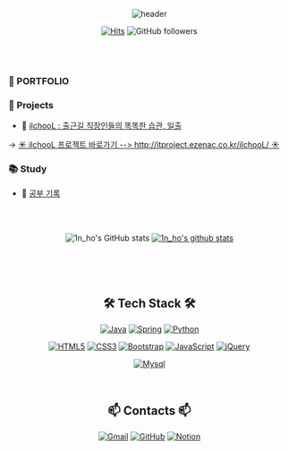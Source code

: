 <div align='center'>
 
![header](https://capsule-render.vercel.app/api?type=waving&color=gradient&height=300&section=header&text=InhoPark&fontSize=90&animation=twinkling&fontAlignY=38&desc=GitHub&descAlignY=51&descAlign=74)


 
[![Hits](https://hits.seeyoufarm.com/api/count/incr/badge.svg?url=https%3A%2F%2Fgithub.com%2FHo-Parks&count_bg=%234CD1D5&title_bg=%23555555&icon=&icon_color=%23E7E7E7&title=hits&edge_flat=true)](https://hits.seeyoufarm.com)
![GitHub followers](https://img.shields.io/github/followers/Ho-Parks?style=social)

 
<br>
</div>
<br>
<!-- [![Readme Card](https://github-readme-stats.vercel.app/api/pin/?username=Ho-parks&repo=Ho-parks)](https://github.com/Ho-parks/Ho-parks) -->

<h3> <a href="https://ho-parks.github.io/PORTFOLIO/" style=text-decoration:none;  > 🔑 PORTFOLIO </a> </h3>

### 📂 Projects

- 📃 [ilchooL : 출근길 직장인들의 똑똑한 습관, 일출](https://github.com/Ho-Parks/ilchooL_Teamproject)

-> [☀️ ilchooL 프로젝트 바로가기 --> http://itproject.ezenac.co.kr/ilchooL/ ☀️](http://itproject.ezenac.co.kr/ilchooL/)

### 📚 Study

- 📃 [공부 기록](https://github.com/Ho-Parks/history-of-study)

<br><br>

<div align='center'>
 
![1n_ho's GitHub stats](https://github-readme-stats.vercel.app/api?username=Ho-Parks&&show_icons=true)
 [![1n_ho's github stats](https://github-readme-stats.vercel.app/api/top-langs/?username=Ho-Parks&show_icons=true&hide_border=true&title_color=004386&icon_color=004386&layout=compact)](https://github.com/Ho-Parks)

<br><br><br>


<h2>🛠 Tech Stack 🛠</h2>
 
[![Java](https://img.shields.io/badge/Java-007396?style=flat-square&logo=Java&logoColor=white)](https://java.com/ko/)
[![Spring](https://img.shields.io/badge/Spring-6DB33F?style=flat-square&logo=Spring&logoColor=white)](https://spring.io/)
[![Python](https://img.shields.io/badge/Python-3776AB?style=flat-square&logo=Python&logoColor=white)](https://www.python.org/)

[![HTML5](https://img.shields.io/badge/HTML5-E34F26?style=flat-square&logo=HTML5&logoColor=white)](#)
[![CSS3](https://img.shields.io/badge/CSS3-1572B6?style=flat-square&logo=CSS3&logoColor=white)](#)
[![Bootstrap](https://img.shields.io/badge/-Bootstrap-563D7C?style=flat-square&logo=Bootstrap&logoColor=white)](https://getbootstrap.com/)
[![JavaScript](https://img.shields.io/badge/JavaScript-F7DF1E?style=flat-square&logo=JavaScript&logoColor=black)](https://www.javascript.com/)
[![jQuery](https://img.shields.io/badge/-jQuery-0769AD?style=flat-square&logo=jquery&logoColor=white)](https://jquery.com/)

[![Mysql](https://img.shields.io/badge/Mysql-E6B91E?style=flat-square&logo=MySql&logoColor=white)](https://www.mysql.com/)

<br>
 
<h2>📫 Contacts 📫</h2>

[![Gmail](https://img.shields.io/badge/Gmail-EA4335?style=flat-square&logo=Gmail&logoColor=white)](mailto:ebusinho@gmail.com)
[![GitHub](https://img.shields.io/badge/GitHub-181717?style=flat-square&logo=GitHub&logoColor=white)](https://github.com/Ho-Parks)
[![Notion](https://img.shields.io/badge/Notion-003366?style=flat-square&logo=Notion&logoColor=white)](https://1n-h0.notion.site/STUDY-c049e2165746447da8ae393406df53a9)
 </div>
